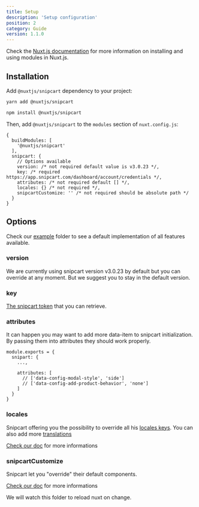 ```yaml
---
title: Setup
description: 'Setup configuration'
position: 2
category: Guide
version: 1.1.0
---
```


Check the [Nuxt.js documentation](https://nuxtjs.org/guides/configuration-glossary/configuration-modules) for more information on installing and using modules in Nuxt.js.

## Installation

Add `@nuxtjs/snipcart` dependency to your project:

<code-group>
  <code-block label="Yarn" active>

  ```bash
  yarn add @nuxtjs/snipcart
  ```

  </code-block>
  <code-block label="NPM">

  ```bash
  npm install @nuxtjs/snipcart
  ```

  </code-block>
</code-group>

Then, add `@nuxtjs/snipcart` to the `modules` section of `nuxt.config.js`:

```js[nuxt.config.js]
{
  buildModules: [
    '@nuxtjs/snipcart'
  ],
  snipcart: {
    // Options available
    version: /* not required default value is v3.0.23 */,
    key: /* required https://app.snipcart.com/dashboard/account/credentials */,
    attributes: /* not required default [] */,
    locales: {} /* not required */,
    snipcartCustomize: '' /* not required should be absolute path */
  }
}
```

## Options

Check our [example](https://github.com/nuxt-community/snipcart-module/tree/master/example) folder to see a default implementation of all features available.

### version

We are currently using snipcart version v3.0.23 by default but you can override at any moment. But we suggest you to stay in the default version.

### key

[The snipcart token](https://app.snipcart.com/dashboard/account/credentials) that you can retrieve.

### attributes

It can happen you may want to add more data-item to snipcart initialization. By passing them into attributes they should work properly.

```js[nuxt.config.js]
module.exports = {
  snipart: {
    ...,
    
    attributes: [
      // ['data-config-modal-style', 'side']
      // ['data-config-add-product-behavior', 'none']
    ]
  }
}
```

### locales

Snipcart offering you the possibility to override all his [locales keys](https://github.com/snipcart/snipcart-l10n/blob/master/locales/en.json#L123). You can also add more [translations](https://docs.snipcart.com/v3/setup/localization)

[Check our doc](/internationalization) for more informations


### snipcartCustomize

Snipcart let you "override" their default components.

[Check our doc](/customization) for more informations

We will watch this folder to reload nuxt on change. 
